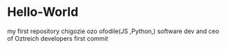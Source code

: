 # Hello-World
my first repository
chigozie ozo ofodile(JS ,Python,) software dev and ceo of Oztreich developers first commit 
